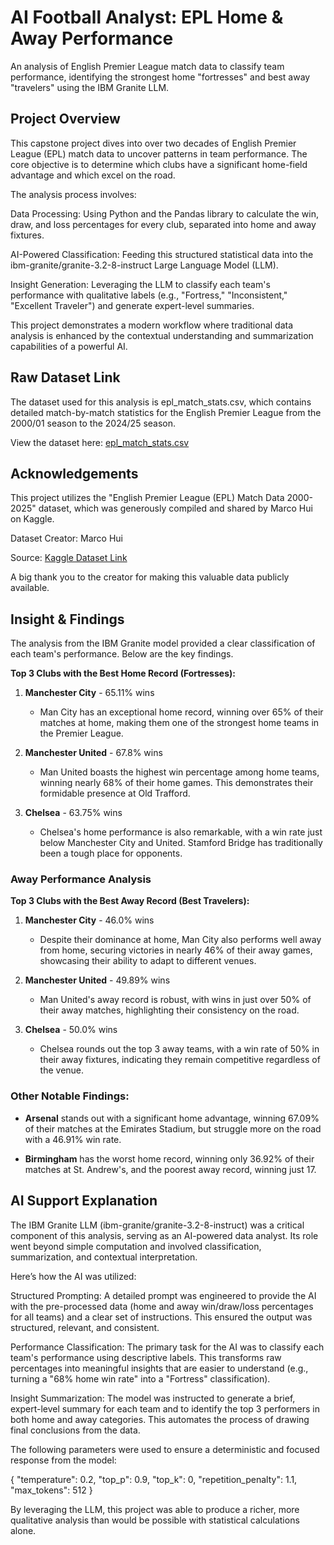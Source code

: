 # AI Football Analyst: EPL Home & Away Performance
An analysis of English Premier League match data to classify team performance, identifying the strongest home "fortresses" and best away "travelers" using the IBM Granite LLM.

## Project Overview
This capstone project dives into over two decades of English Premier League (EPL) match data to uncover patterns in team performance. The core objective is to determine which clubs have a significant home-field advantage and which excel on the road.

The analysis process involves:

Data Processing: Using Python and the Pandas library to calculate the win, draw, and loss percentages for every club, separated into home and away fixtures.

AI-Powered Classification: Feeding this structured statistical data into the ibm-granite/granite-3.2-8-instruct Large Language Model (LLM).

Insight Generation: Leveraging the LLM to classify each team's performance with qualitative labels (e.g., "Fortress," "Inconsistent," "Excellent Traveler") and generate expert-level summaries.

This project demonstrates a modern workflow where traditional data analysis is enhanced by the contextual understanding and summarization capabilities of a powerful AI.

## Raw Dataset Link
The dataset used for this analysis is epl_match_stats.csv, which contains detailed match-by-match statistics for the English Premier League from the 2000/01 season to the 2024/25 season.

View the dataset here: [epl_match_stats.csv](https://github.com/Beyolandr7/ai-football-analyst/blob/410ea889b79aa6b7ea843324e418c90bceecae97/epl_match_stats.csv)

## Acknowledgements
This project utilizes the "English Premier League (EPL) Match Data 2000-2025" dataset, which was generously compiled and shared by Marco Hui on Kaggle.

Dataset Creator: Marco Hui

Source: [Kaggle Dataset Link](https://www.kaggle.com/datasets/marcohuiii/english-premier-league-epl-match-data-2000-2025)

A big thank you to the creator for making this valuable data publicly available.

## Insight & Findings
The analysis from the IBM Granite model provided a clear classification of each team's performance. Below are the key findings.

**Top 3 Clubs with the Best Home Record (Fortresses):**

1. **Manchester City** - 65.11% wins
   - Man City has an exceptional home record, winning over 65% of their matches at home, making them one of the strongest home teams in the Premier League.

2. **Manchester United** - 67.8% wins
   - Man United boasts the highest win percentage among home teams, winning nearly 68% of their home games. This demonstrates their formidable presence at Old Trafford.

3. **Chelsea** - 63.75% wins
   - Chelsea's home performance is also remarkable, with a win rate just below Manchester City and United. Stamford Bridge has traditionally been a tough place for opponents.

### Away Performance Analysis

**Top 3 Clubs with the Best Away Record (Best Travelers):**

1. **Manchester City** - 46.0% wins
   - Despite their dominance at home, Man City also performs well away from home, securing victories in nearly 46% of their away games, showcasing their ability to adapt to different venues.

2. **Manchester United** - 49.89% wins
   - Man United's away record is robust, with wins in just over 50% of their away matches, highlighting their consistency on the road.

3. **Chelsea** - 50.0% wins
   - Chelsea rounds out the top 3 away teams, with a win rate of 50% in their away fixtures, indicating they remain competitive regardless of the venue.

### Other Notable Findings:

- **Arsenal** stands out with a significant home advantage, winning 67.09% of their matches at the Emirates Stadium, but struggle more on the road with a 46.91% win rate.

- **Birmingham** has the worst home record, winning only 36.92% of their matches at St. Andrew's, and the poorest away record, winning just 17.

## AI Support Explanation
The IBM Granite LLM (ibm-granite/granite-3.2-8-instruct) was a critical component of this analysis, serving as an AI-powered data analyst. Its role went beyond simple computation and involved classification, summarization, and contextual interpretation.

Here’s how the AI was utilized:

Structured Prompting: A detailed prompt was engineered to provide the AI with the pre-processed data (home and away win/draw/loss percentages for all teams) and a clear set of instructions. This ensured the output was structured, relevant, and consistent.

Performance Classification: The primary task for the AI was to classify each team's performance using descriptive labels. This transforms raw percentages into meaningful insights that are easier to understand (e.g., turning a "68% home win rate" into a "Fortress" classification).

Insight Summarization: The model was instructed to generate a brief, expert-level summary for each team and to identify the top 3 performers in both home and away categories. This automates the process of drawing final conclusions from the data.

The following parameters were used to ensure a deterministic and focused response from the model:

{
  "temperature": 0.2,
  "top_p": 0.9,
  "top_k": 0,
  "repetition_penalty": 1.1,
  "max_tokens": 512
}

By leveraging the LLM, this project was able to produce a richer, more qualitative analysis than would be possible with statistical calculations alone.

